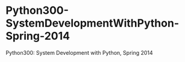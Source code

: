 Python300-SystemDevelopmentWithPython-Spring-2014
=================================================

Python300: System Development with Python, Spring 2014
